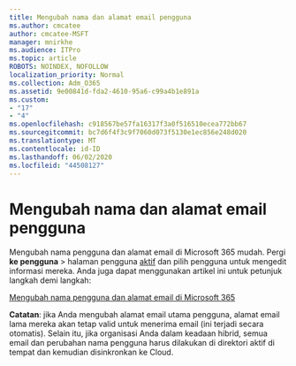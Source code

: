 ```yaml
---
title: Mengubah nama dan alamat email pengguna
ms.author: cmcatee
author: cmcatee-MSFT
manager: mnirkhe
ms.audience: ITPro
ms.topic: article
ROBOTS: NOINDEX, NOFOLLOW
localization_priority: Normal
ms.collection: Adm_O365
ms.assetid: 9e00841d-fda2-4610-95a6-c99a4b1e891a
ms.custom:
- "17"
- "4"
ms.openlocfilehash: c918567be57fa16317f3a0f516510ecea772bb67
ms.sourcegitcommit: bc7d6f4f3c9f7060d073f5130e1ec856e248d020
ms.translationtype: MT
ms.contentlocale: id-ID
ms.lasthandoff: 06/02/2020
ms.locfileid: "44508127"
---
```

# <a name="change-a-users-name-and-email-address"></a>Mengubah nama dan alamat email pengguna

Mengubah nama pengguna dan alamat email di Microsoft 365 mudah. Pergi **ke pengguna** \> halaman pengguna [aktif](https://go.microsoft.com/fwlink/p/?linkid=834822) dan pilih pengguna untuk mengedit informasi mereka. Anda juga dapat menggunakan artikel ini untuk petunjuk langkah demi langkah:
  
[Mengubah nama pengguna dan alamat email di Microsoft 365](https://docs.microsoft.com/microsoft-365/admin/add-users/change-a-user-name-and-email-address)
  
 **Catatan**: jika Anda mengubah alamat email utama pengguna, alamat email lama mereka akan tetap valid untuk menerima email (ini terjadi secara otomatis). Selain itu, jika organisasi Anda dalam keadaan hibrid, semua email dan perubahan nama pengguna harus dilakukan di direktori aktif di tempat dan kemudian disinkronkan ke Cloud.